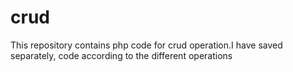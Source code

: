 # crud
This repository contains php code for crud operation.I have saved separately, code according to the different operations
